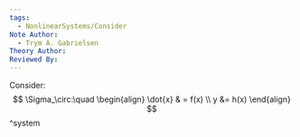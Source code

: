 ```yaml
---
tags:
  - NonlinearSystems/Consider
Note Author:
  - Trym A. Gabrielsen
Theory Author: 
Reviewed By:
---
```

Consider:
$$
\Sigma_\circ:\quad
\begin{align}
\dot{x} & = f(x) \\
y &= h(x)
\end{align}
$$
^system